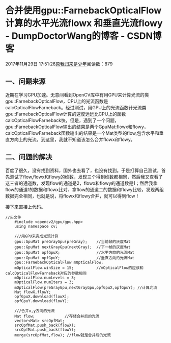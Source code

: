 # 合并使用gpu::FarnebackOpticalFlow计算的水平光流flowx 和垂直光流flowy - DumpDoctorWang的博客 - CSDN博客





2017年11月29日 17:51:26[原我归来是少年](https://me.csdn.net/DumpDoctorWang)阅读数：879








## 一、问题来源

近期在学习GPU加速。无意间看到OpenCV库中有用GPU来计算光流的类gpu::FarnebackOpticalFlow，CPU上的光流函数是calcOpticalFlowFarneback。经过测试，用GPU上的光流函数计光流类gpu::FarnebackOpticalFlow计算的速度远远比CPU上的函数calcOpticalFlowFarneback快，但是，遇到了一个问题，gpu::FarnebackOpticalFlow输出的结果是两个GpuMat:flowx和flowy，calcOpticalFlowFarneback函数输出的结果是一个Mat类型的flow,包含水平和垂直方向上的光流。到这里，我就不知道该怎么合并flowx和flowy。

## 二、问题的解决

百度了很久，没有找到资料，国外也去看了，也没有找到。于是打算自己测试，首先测试了flow,flowx和flowy的维数，发现三个得到维数都相同，然后我又查看了这三者的通道数，发现flow的通道是2，flowx和flowy的通道数是1；然后我拿flow的通道1的数据和flowx比对、拿flow的通道二的数据和flowy比较，发现两组数据完全相同，也就是说，将flowx和flowy合并，就可以得到flow！

接下来直接上代码。

```
//头文件
	#include <opencv2/gpu/gpu.hpp>
	using namespace cv;
	
	///用GPU来完成光流计算
	gpu::GpuMat preGrayGpu(preGray);    //当前帧的灰度Mat
	gpu::GpuMat nextGrayGpu(nextGray);  //下一帧的灰度Mat
	gpu::GpuMat opfGpuX;                //水平方向的光流Mat
	gpu::GpuMat opfGpuY;                //垂直方向的光流Mat
	gpu::FarnebackOpticalFlow mOpticalFlow; 
	mOpticalFlow.winSize = 15;          //mOpticalFlow的应该和calcOpticalFlowFarneback对应的参数相同
	mOpticalFlow.numLevels = 3;
	mOpticalFlow.numIters = 3;
	mOpticalFlow(preGrayGpu,nextGrayGpu,opfGpuX,opfGpuY); //计算光流
	Mat flowX,flowY;
	opfGpuX.download(flowX);
	opfGpuY.download(flowY);

	///合并x,y方向的光流
	Mat flow;             //存储合并后的光流
	vector<Mat> srcOpfMat;
	srcOpfMat.push_back(flowX);
	srcOpfMat.push_back(flowY);
	merge(srcOpfMat,flow); //flow就是合并后的光流
```



